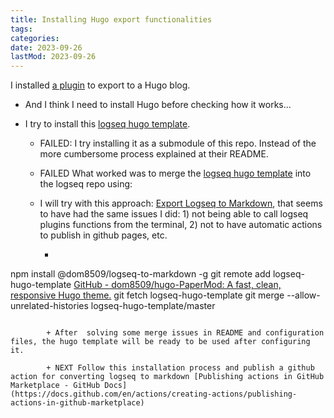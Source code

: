 ```yaml
---
title: Installing Hugo export functionalities
tags: 
categories: 
date: 2023-09-26
lastMod: 2023-09-26
---
```

I installed [a plugin](https://github.com/sawhney17/logseq-schrodinger) to export to a Hugo blog.

+ And I think I need to install Hugo before checking how it works...

+ I try to install this [logseq hugo template](https://github.com/CharlesChiuGit/Logseq-Hugo-Template).

	+ FAILED: I try installing it as a submodule of this repo. Instead of the more cumbersome process explained at their README.

	+ FAILED What worked was to merge the [logseq hugo template](https://github.com/CharlesChiuGit/Logseq-Hugo-Template) into the logseq repo using:

	+ I will try with this approach: [Export Logseq to Markdown](https://github.com/dom8509/logseq-to-markdown), that seems to have had the same issues I did: 1) not being able to call logseq plugins functions from the terminal, 2) not to have automatic actions to publish in github pages, etc.

		+ ``` bash
npm install @dom8509/logseq-to-markdown -g
git remote add logseq-hugo-template [GitHub - dom8509/hugo-PaperMod: A fast, clean, responsive Hugo theme.](https://github.com/dom8509/hugo-PaperMod.git)
git fetch logseq-hugo-template
git merge --allow-unrelated-histories logseq-hugo-template/master 
```

		+ After  solving some merge issues in README and configuration files, the hugo template will be ready to be used after configuring it.

		+ NEXT Follow this installation process and publish a github action for converting logseq to markdown [Publishing actions in GitHub Marketplace - GitHub Docs](https://docs.github.com/en/actions/creating-actions/publishing-actions-in-github-marketplace)

